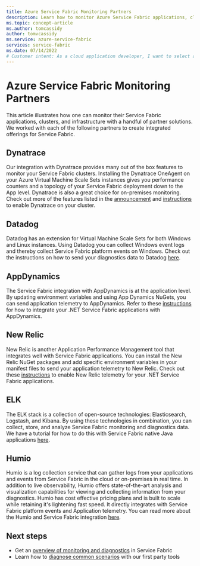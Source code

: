 ```yaml
---
title: Azure Service Fabric Monitoring Partners 
description: Learn how to monitor Azure Service Fabric applications, clusters, and infrastructure with partner monitoring solutions.
ms.topic: concept-article
ms.author: tomcassidy
author: tomvcassidy
ms.service: azure-service-fabric
services: service-fabric
ms.date: 07/14/2022
# Customer intent: As a cloud application developer, I want to select and integrate a third-party monitoring solution for my Service Fabric applications, so that I can effectively monitor performance, gather diagnostics, and enhance observability across my deployment.
---
```


# Azure Service Fabric Monitoring Partners

This article illustrates how one can monitor their Service Fabric applications, clusters, and infrastructure with a handful of partner solutions. We worked with each of the following partners to create integrated offerings for Service Fabric.

## Dynatrace

Our integration with Dynatrace provides many out of the box features to monitor your Service Fabric clusters. Installing the Dynatrace OneAgent on your Azure Virtual Machine Scale Sets instances gives you performance counters and a topology of your Service Fabric deployment down to the App level. Dynatrace is also a great choice for on-premises monitoring. Check out more of the features listed in the [announcement](https://www.dynatrace.com/news/blog/automatic-end-to-end-service-fabric-monitoring-with-dynatrace/) and [instructions](https://www.dynatrace.com/news/blog/automatic-end-to-end-service-fabric-monitoring-with-dynatrace/) to enable Dynatrace on your cluster. 

## Datadog

Datadog has an extension for Virtual Machine Scale Sets for both Windows and Linux instances. Using Datadog you can collect Windows event logs and thereby collect Service Fabric platform events on Windows. Check out the instructions on how to send your diagnostics data to Datadog [here](https://www.datadoghq.com/blog/azure-monitoring-enhancements/#integrate-with-azure-service-fabric).

## AppDynamics

The Service Fabric integration with AppDynamics is at the application level. By updating environment variables and using App Dynamics NuGets, you can send application telemetry to AppDynamics. Refer to these [instructions](https://docs.appdynamics.com/display/AZURE/Install+AppDynamics+for+Azure+Service+Fabric) for how to integrate your .NET Service Fabric applications with AppDynamics.

## New Relic

New Relic is another Application Performance Management tool that integrates well with Service Fabric applications. You can install the New Relic NuGet packages and add specific environment variables in your manifest files to send your application telemetry to New Relic. Check out these [instructions](https://docs.newrelic.com/docs/agents/net-agent/azure-installation/install-net-agent-azure-service-fabric) to enable New Relic telemetry for your .NET Service Fabric applications.

## ELK 

The ELK stack is a collection of open-source technologies: Elasticsearch, Logstash, and Kibana. By using these technologies in combination, you can collect, store, and analyze Service Fabric monitoring and diagnostics data. We have a tutorial for how to do this with Service Fabric native Java applications [here](service-fabric-tutorial-java-elk.md). 

## Humio

Humio is a log collection service that can gather logs from your applications and events from Service Fabric in the cloud or on-premises in real time. In addition to live observability, Humio offers state-of-the-art analysis and visualization capabilities for viewing and collecting information from your diagnostics. Humio has cost effective pricing plans and is built to scale while retaining it's lightening fast speed. It directly integrates with Service Fabric platform events and Application telemetry. You can read more about the Humio and Service Fabric integration [here](https://github.com/humio/service-fabric-humio).

## Next steps

* Get an [overview of monitoring and diagnostics](monitor-service-fabric.md) in Service Fabric
* Learn how to [diagnose common scenarios](service-fabric-diagnostics-common-scenarios.md) with our first party tools
